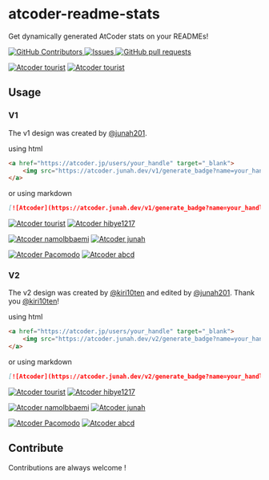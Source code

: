 # atcoder-readme-stats

Get dynamically generated AtCoder stats on your READMEs!

<p>
    <a href="https://github.com/junah201/atcoder-readme-stats/graphs/contributors">
        <img alt="GitHub Contributors" src="https://img.shields.io/github/contributors/junah201/atcoder-readme-stats" />
    </a>
    <a href="https://github.com/junah201/atcoder-readme-stats/issues">
        <img alt="Issues" src="https://img.shields.io/github/issues/junah201/atcoder-readme-stats?color=0088ff" />
    </a>
    <a href="https://github.com/junah201/atcoder-readme-stats/pulls">
        <img alt="GitHub pull requests" src="https://img.shields.io/github/issues-pr/junah201/atcoder-readme-stats?color=0088ff" />
    </a>
</p>

[![Atcoder tourist](https://atcoder.junah.dev/v1/generate_badge?name=tourist)](https://atcoder.jp/users/tourist)
[![Atcoder tourist](https://atcoder.junah.dev/v2/generate_badge?name=tourist)](https://atcoder.jp/users/tourist)

## Usage

### V1

The v1 design was created by [@junah201](https://github.com/junah201).

using html

```html
<a href="https://atcoder.jp/users/your_handle" target="_blank">
	<img src="https://atcoder.junah.dev/v1/generate_badge?name=your_handle" />
</a>
```

or using markdown

```markdown
[![Atcoder](https://atcoder.junah.dev/v1/generate_badge?name=your_handle)](https://atcoder.jp/users/your_handle)
```

[![Atcoder tourist](https://atcoder.junah.dev/v1/generate_badge?name=tourist)](https://atcoder.jp/users/tourist)
[![Atcoder hibye1217](https://atcoder.junah.dev/v1/generate_badge?name=hibye1217)](https://atcoder.jp/users/hibye1217)

[![Atcoder namolbbaemi](https://atcoder.junah.dev/v1/generate_badge?name=namolbbaemi)](https://atcoder.jp/users/namolbbaemi)
[![Atcoder junah](https://atcoder.junah.dev/v1/generate_badge?name=junah)](https://atcoder.jp/users/junah)

[![Atcoder Pacomodo](https://atcoder.junah.dev/v1/generate_badge?name=Pacomodo)](https://atcoder.jp/users/Pacomodo)
[![Atcoder abcd](https://atcoder.junah.dev/v1/generate_badge?name=abcd)](https://atcoder.jp/users/abcd)

### V2

The v2 design was created by [@kiri10ten](https://github.com/kiri10ten) and edited by [@junah201](https://github.com/junah201).
Thank you [@kiri10ten](https://github.com/kiri10ten)!

using html

```html
<a href="https://atcoder.jp/users/your_handle" target="_blank">
	<img src="https://atcoder.junah.dev/v2/generate_badge?name=your_handle" />
</a>
```

or using markdown

```markdown
[![Atcoder](https://atcoder.junah.dev/v2/generate_badge?name=your_handle)](https://atcoder.jp/users/your_handle)
```

[![Atcoder tourist](https://atcoder.junah.dev/v2/generate_badge?name=tourist)](https://atcoder.jp/users/tourist)
[![Atcoder hibye1217](https://atcoder.junah.dev/v2/generate_badge?name=hibye1217)](https://atcoder.jp/users/hibye1217)

[![Atcoder namolbbaemi](https://atcoder.junah.dev/v2/generate_badge?name=namolbbaemi)](https://atcoder.jp/users/namolbbaemi)
[![Atcoder junah](https://atcoder.junah.dev/v2/generate_badge?name=junah)](https://atcoder.jp/users/junah)

[![Atcoder Pacomodo](https://atcoder.junah.dev/v2/generate_badge?name=Pacomodo)](https://atcoder.jp/users/Pacomodo)
[![Atcoder abcd](https://atcoder.junah.dev/v2/generate_badge?name=abcd)](https://atcoder.jp/users/abcd)

## Contribute

Contributions are always welcome !

